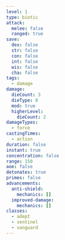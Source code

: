 ```yaml
---
level: 1
type: biotic
attack:
  melee: false
  ranged: true
save:
  dex: false
  str: false
  con: false
  int: false
  wis: false
  cha: false
tags:
  - damage
damage:
  dieCount: 3
  dieType: 8
  mod: true
  higherLevel:
    dieCount: 2
damageTypes:
  - force
castingTimes:
  - action
duration: false
instant: true
concentration: false
range: 150
aoe: false
detonates: true
primes: false
advancements:
  anti-shield:
    mechanics: []
  improved-damage:
    mechanics: []
classes:
  - adept
  - sentinel
  - vanguard
---
```

